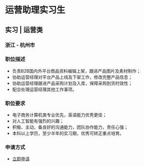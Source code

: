 
# 运营助理实习生
## 实习  |  运营类
### 浙江 - 杭州市

### 职位描述
- 负责B2B国内外平台商品资料编辑上架，跟进产品图片及素材制作；
- 协助运营经理对平台产品上线及下架工作，修改完整产品信息；
- 协助运营经理跟进产品采购计划及入库，保障采购到货时效性；
- 配合处理运营经理其他工作事项。
### 职位要求
- 电子商务计算机类专业优先，英语能力优秀更佳；
- 对人工智能有强烈的兴趣；
- 积极、主动，备良好的沟通能力，团队协作能力，责任心强；
- 本科以上学历，至少半年的实习期，优秀可转正重点培育。
### 申请方式
- <a href="mailto:hr@tuya.com?subject=求职简历-运营助理实习生-来自GitHub">立即申请</a>